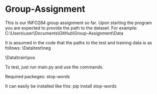 # Group-Assignment

This is our INFO284 group assignment so far.
Upon starting the program you are expected to provide the path to the dataset. For example:
C:\Users\user\Documents\GitHub\Group-Assignment\Data

It is assumed in the code that the paths to the test and training data is as follows:
\Data\test\neg

\Data\train\pos

To test, just run main.py and use the commands.

Required packeges:
stop-words

It can easily be installed like this:
pip install stop-words
